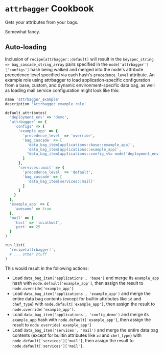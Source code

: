 `attrbagger` Cookbook
=====================

Gets your attributes from your bags.

Somewhat fancy.

## Auto-loading

Inclusion of `recipe[attrbagger::default]` will result in the
`keyspec_string => bag_cascade_string_array` pairs specified in the
`node['attrbagger']['configs']` hash being walked and merged into the
node's attribute precedence level specified via each hash's
`precedence_level` attribute.  An example role using attrbagger to load
application-specific configuration from a base, custom, and dynamic
environment-specific data bag, as well as loading mail service
configuration might look like this:

``` ruby
name 'attrbagger_example'
description 'Attrbagger example role'

default_attributes(
  'deployment_env' => 'demo',
  'attrbagger' => {
    'configs' => {
      'example_app' => {
        'precedence_level' => 'override',
        'bag_cascade' => [
          'data_bag_item[applications::base::example_app]',
          'data_bag_item[applications::example_app]',
          "data_bag_item[applications::config_<%= node['deployment_env'] %>::example_app]"
        ]
      },
      'services::mail' => {
        'precedence_level' => 'default',
        'bag_cascade' => [
          'data_bag_item[services::mail]'
        ]
      }
    }
  },
  'example_app' => {
    'awesome' => true
  },
  'mail' => {
    'host' => 'localhost',
    'port' => 25
  }
)

run_list(
  'recipe[attrbagger]',
  # ... other stuff
)
```

This would result in the following actions:

- Load `data_bag_item('applications', 'base')` and merge its `example_app`
hash with `node.default['example_app']`, then assign the result to
`node.override['example_app']`
- Load `data_bag_item('applications', 'example_app')` and merge the
entire data bag contents (except for builtin attributes like `id` and
`chef_type`) with `node.default['example_app']`, then assign the result
to `node.override['example_app']`.
- Load `data_bag_item('applications', 'config_demo')` and merge its `example_app`
hash with `node.default['example_app']`, then assign the result to
`node.override['example_app']`
- Load `data_bag_item('services', 'mail')` and merge the entire data bag
contents (except for builtin attributes like `id` and `chef_type`) with
`node.default['services']['mail']`, then assign the result to
`node.default['services']['mail']`.
